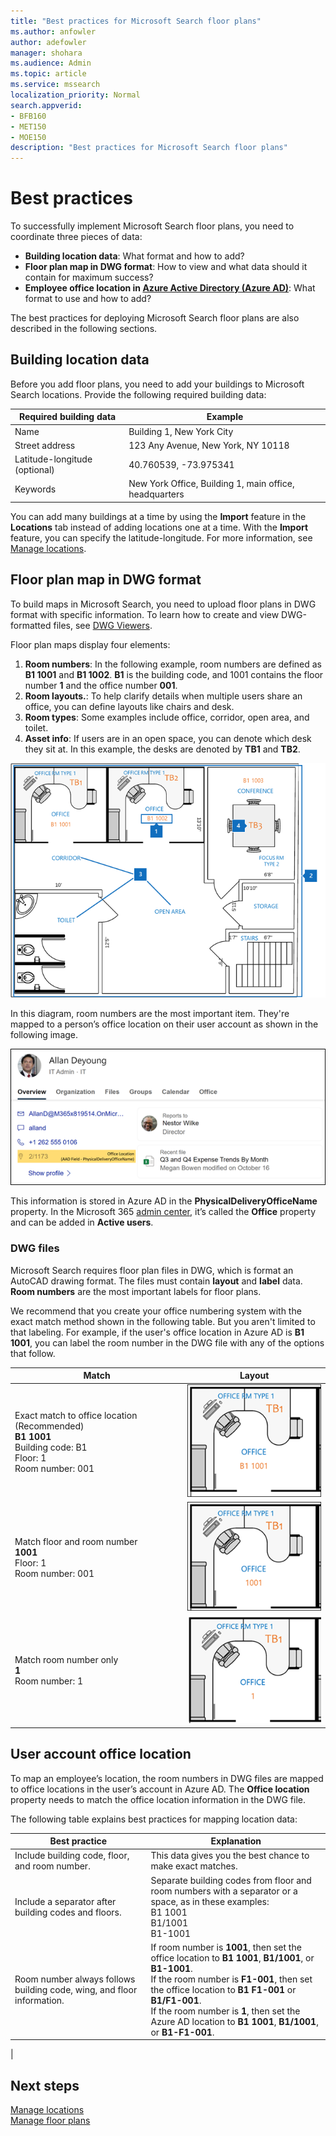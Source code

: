 ```yaml
---
title: "Best practices for Microsoft Search floor plans"
ms.author: anfowler
author: adefowler
manager: shohara
ms.audience: Admin
ms.topic: article
ms.service: mssearch
localization_priority: Normal
search.appverid:
- BFB160
- MET150
- MOE150
description: "Best practices for Microsoft Search floor plans"
---
```

# Best practices

To successfully implement Microsoft Search floor plans, you need to coordinate three pieces of data:

- **Building location data**: What format and how to add?
- **Floor plan map in DWG format**: How to view and what data should it contain for maximum success?
- **Employee office location in [Azure Active Directory (Azure AD)](https://azure.microsoft.com/services/active-directory/)**: What format to use and how to add? <br>

The best practices for deploying Microsoft Search floor plans are also described in the following sections.

## Building location data
Before you add floor plans, you need to add your buildings to Microsoft Search locations. Provide the following required building data:

|Required building data  |Example  |
|---------|---------|
|Name     |    Building 1, New York City     |
|Street address     |     123 Any Avenue, New York, NY 10118  |
|Latitude-longitude  (optional)   |    40.760539, -73.975341      |
|Keywords     |    New York Office, Building 1, main office, headquarters     |

You can add many buildings at a time by using the **Import** feature in the **Locations** tab instead of adding locations one at a time. With the **Import** feature, you can specify the latitude-longitude. For more information, see [Manage locations](manage-locations.md).

## Floor plan map in DWG format
To build maps in Microsoft Search, you need to upload floor plans in DWG format with specific information. To learn how to create and view DWG-formatted files, see [DWG Viewers](https://www.autodesk.in/products/dwg). 

Floor plan maps display four elements:

1. **Room numbers**: In the following example, room numbers are defined as **B1 1001** and **B1 1002**. **B1** is the building code, and 1001 contains the floor number **1** and the office number **001**.
1. **Room layouts.**: To help clarify details when multiple users share an office, you can define layouts like chairs and desk.
1. **Room types**: Some examples include office, corridor, open area, and toilet.
1. **Asset info**: If users are in an open space, you can denote which desk they sit at. In this example, the desks are denoted by **TB1** and **TB2**.

![Simple office map showing how to label room numbers, assets, and room types](media/Floorplans-LayoutwithCallouts.png)

In this diagram, room numbers are the most important item. They're mapped to a person’s office location on their user account as shown in the following image.

![Overview tab of the people search result card showing the user's details, including office location](media/floorplans-peoplecard.png)

This information is stored in Azure AD in the **PhysicalDeliveryOfficeName** property. In the Microsoft 365 [admin center](https://admin.microsoft.com), it’s called the **Office** property and can be added in **Active users**.

### DWG files
Microsoft Search requires floor plan files in DWG, which is format an AutoCAD drawing format. The files must contain **layout** and **label** data. **Room numbers** are the most important labels for floor plans.

We recommend that you create your office numbering system with the exact match method shown in the following table. But you aren't limited to that labeling. For example, if the user's office location in Azure AD is **B1 1001**, you can label the room number in the DWG file with any of the options that follow.

|Match  |Layout  |
|---------|---------|
|Exact match to office location (Recommended) <br> **B1 1001** <br> Building code: B1<br>Floor: 1 <br>Room number: 001    |    ![Single office floor plan with the office number "B1 1001".](media/floorplans-layoutexactmatch.png)     |
|Match floor and room number <br> **1001**<br>Floor: 1 <br>Room number: 001    |   ![Single office floor plan with the office number "1001".](media/floorplans-layoutfloorroom.png)   |
|Match room number only <br> **1**<br>Room number: 1        |    ![Single office floor map with the office number "1"](media/floorplans-layoutroomonly.png)     |

## User account office location
To map an employee’s location, the room numbers in DWG files are mapped to office locations in the user’s account in Azure AD. The **Office location** property needs to match the office location information in the DWG file.

The following table explains best practices for mapping location data:

|Best practice  |Explanation |
|---------|---------|
|Include building code, floor, and room number.     |   This data gives you the best chance to make exact matches.     |
|Include a separator after building codes and floors.     |  Separate building codes from floor and room numbers with a separator or a space, as in these examples:<br> B1 1001<br> B1/1001 <br> B1-1001   |
|Room number always follows building code, wing, and floor information.     |  If room number is **1001**, then set the office location to **B1 1001**, **B1/1001**, or **B1-1001**. <br> If the room number is **F1-001**, then set the office location to **B1 F1-001** or **B1/F1-001**. <br> If the room number is **1**, then set the Azure AD location to **B1 1001**, **B1/1001**, or **B1-F1-001**.       |
|

## Next steps
[Manage locations](manage-locations.md)<br>
[Manage floor plans](manage-floorplans.md)